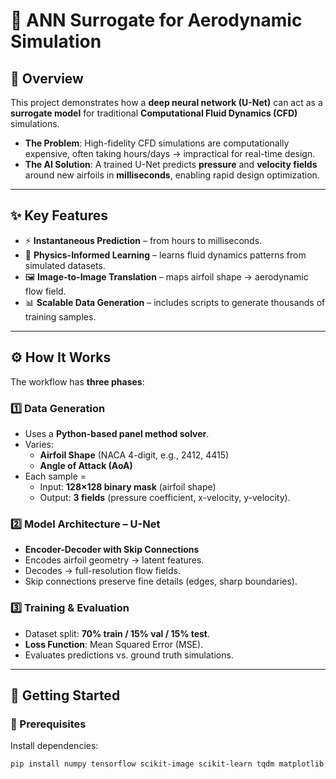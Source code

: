 # 🧠 ANN Surrogate for Aerodynamic Simulation  

## 📌 Overview  
This project demonstrates how a **deep neural network (U-Net)** can act as a **surrogate model** for traditional **Computational Fluid Dynamics (CFD)** simulations.  

- **The Problem**: High-fidelity CFD simulations are computationally expensive, often taking hours/days → impractical for real-time design.  
- **The AI Solution**: A trained U-Net predicts **pressure** and **velocity fields** around new airfoils in **milliseconds**, enabling rapid design optimization.  

---

## ✨ Key Features  
- ⚡ **Instantaneous Prediction** – from hours to milliseconds.  
- 📘 **Physics-Informed Learning** – learns fluid dynamics patterns from simulated datasets.  
- 🖼️ **Image-to-Image Translation** – maps airfoil shape → aerodynamic flow field.  
- 📊 **Scalable Data Generation** – includes scripts to generate thousands of training samples.  

---

## ⚙️ How It Works  
The workflow has **three phases**:  

### 1️⃣ Data Generation  
- Uses a **Python-based panel method solver**.  
- Varies:  
  - **Airfoil Shape** (NACA 4-digit, e.g., 2412, 4415)  
  - **Angle of Attack (AoA)**  
- Each sample =  
  - Input: **128×128 binary mask** (airfoil shape)  
  - Output: **3 fields** (pressure coefficient, x-velocity, y-velocity).  

### 2️⃣ Model Architecture – U-Net  
- **Encoder-Decoder with Skip Connections**  
- Encodes airfoil geometry → latent features.  
- Decodes → full-resolution flow fields.  
- Skip connections preserve fine details (edges, sharp boundaries).  

### 3️⃣ Training & Evaluation  
- Dataset split: **70% train / 15% val / 15% test**.  
- **Loss Function**: Mean Squared Error (MSE).  
- Evaluates predictions vs. ground truth simulations.  

---

## 🚀 Getting Started  

### 🔧 Prerequisites  
Install dependencies:  
```bash
pip install numpy tensorflow scikit-image scikit-learn tqdm matplotlib
